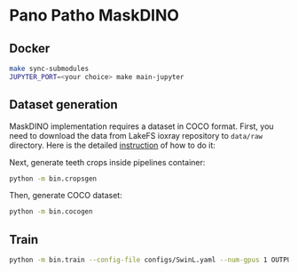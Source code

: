 # Pano Patho MaskDINO

## Docker

```bash
make sync-submodules
JUPYTER_PORT=<your choice> make main-jupyter
```

## Dataset generation
MaskDINO implementation requires a dataset in COCO format.
First, you need to download the data from LakeFS ioxray repository to `data/raw` directory.
Here is the detailed [instruction](https://diagnocat.atlassian.net/wiki/spaces/RES/pages/310837418/New+DataOps+Practices+2D+Data+Handling+Description) of how to do it:

Next, generate teeth crops inside pipelines container:

```bash
python -m bin.cropsgen
```

Then, generate COCO dataset:

```bash
python -m bin.cocogen
```

## Train

```bash
python -m bin.train --config-file configs/SwinL.yaml --num-gpus 1 OUTPUT_DIR /path/to/repo/outputs/my-sota-run
```
